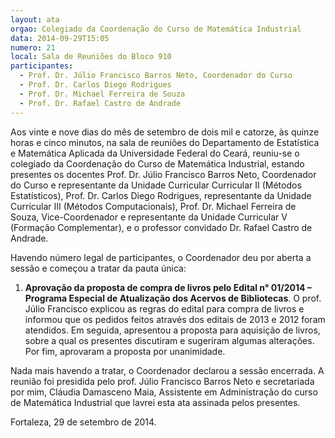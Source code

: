 ```yaml
---
layout: ata
orgao: Colegiado da Coordenação do Curso de Matemática Industrial
data: 2014-09-29T15:05
numero: 21
local: Sala de Reuniões do Bloco 910
participantes:
  - Prof. Dr. Júlio Francisco Barros Neto, Coordenador do Curso
  - Prof. Dr. Carlos Diego Rodrigues
  - Prof. Dr. Michael Ferreira de Souza
  - Prof. Dr. Rafael Castro de Andrade
---
```


Aos vinte e nove dias do mês de setembro de dois mil e catorze, às quinze horas e cinco minutos, na sala de reuniões do Departamento de Estatística e Matemática Aplicada da Universidade Federal do Ceará, reuniu-se o colegiado da Coordenação do Curso de Matemática Industrial, estando presentes os docentes Prof. Dr. Júlio Francisco Barros Neto, Coordenador do Curso e representante da Unidade Curricular Curricular II (Métodos Estatísticos), Prof. Dr. Carlos Diego Rodrigues, representante da Unidade Curricular III (Métodos Computacionais), Prof. Dr. Michael Ferreira de Souza, Vice-Coordenador e representante da Unidade Curricular V (Formação Complementar), e o professor convidado Dr. Rafael Castro de Andrade.

Havendo número legal de participantes, o Coordenador deu por aberta a sessão e começou a tratar da pauta única:

1. **Aprovação da proposta de compra de livros pelo Edital n° 01/2014 – Programa Especial de Atualização dos Acervos de Bibliotecas**.
   O prof. Júlio Francisco explicou as regras do edital para compra de livros e informou que os pedidos feitos através dos editais de 2013 e 2012 foram atendidos.
   Em seguida, apresentou a proposta para aquisição de livros, sobre a qual os presentes discutiram e sugeriram algumas alterações.
   Por fim, aprovaram a proposta por unanimidade.

Nada mais havendo a tratar, o Coordenador declarou a sessão encerrada.
A reunião foi presidida pelo prof. Júlio Francisco Barros Neto e secretariada por mim, Cláudia Damasceno Maia, Assistente em Administração do curso de Matemática Industrial que lavrei esta ata assinada pelos presentes.

Fortaleza, 29 de setembro de 2014.
